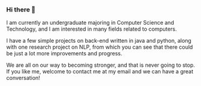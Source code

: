 ### Hi there 👋
I am currently an undergraduate majoring in Computer Science and Technology, and I am interested in many fields related to computers.

I have a few simple projects on back-end written in java and python, along with one research project on NLP, from which you can see that there could be just a lot more improvements and progress.

We are all on our way to becoming stronger, and that is never going to stop. If you like me, welcome to contact me at my email and we can have a great conversation!
<!--
**EvanTheBoy/EvanTheBoy** is a ✨ _special_ ✨ repository because its `README.md` (this file) appears on your GitHub profile.

Here are some ideas to get you started:

- 🔭 I’m currently working on ...
- 🌱 I’m currently learning ...
- 👯 I’m looking to collaborate on ...
- 🤔 I’m looking for help with ...
- 💬 Ask me about ...
- 📫 How to reach me: ...
- 😄 Pronouns: ...
- ⚡ Fun fact: ...
-->
